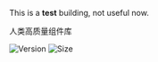 <!--
 * @Author: ShawnPhang
 * @Date: 2022-05-18 18:04:50
 * @Description:
 * @LastEditors: ShawnPhang <site: book.palxp.com>
 * @LastEditTime: 2023-01-03 10:23:36
-->

This is a **test** building, not useful now.

人类高质量组件库

![Version](https://img.shields.io/npm/v/sview)
![Size](https://img.shields.io/bundlephobia/min/sview?color=%2344cc88)
